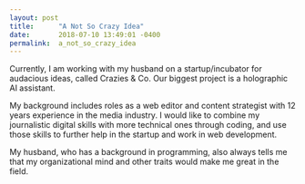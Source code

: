 ```yaml
---
layout: post
title:      "A Not So Crazy Idea"
date:       2018-07-10 13:49:01 -0400
permalink:  a_not_so_crazy_idea
---
```


Currently, I am working with my husband on a startup/incubator for audacious ideas, called Crazies & Co. Our biggest project is a holographic AI assistant.

My background includes roles as a web editor and content strategist with 12 years experience in the media industry. I would like to combine my journalistic digital skills with more technical ones through coding, and use those skills to further help in the startup and work in web development. 

My husband, who has a background in programming, also always tells me that my organizational mind and other traits would make me great in the field.
